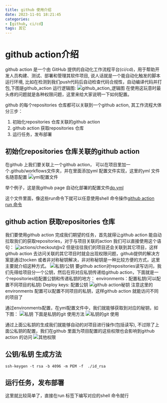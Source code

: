 ```yaml
---
title: github 使用介绍
date: 2023-11-01 18:21:45
categories:
- [github, ci/cd]
tags: 其它
---
```

# github action介绍

github action 是一个由 GitHub 提供的自动化工作流程平台(ci/cd)，用于帮助开发人员构建、测试、部署和管理其软件项目, 说人话就是一个能自动化触发的脚本运行环境, 比如在检测到我们push代码后自动检查代码合规性，自动编译代码并打包,下图是github_action 运行逻辑图:
![github_action_逻辑图](../../medias/images_0/github_action/1698980204213.png)
在使用这玩意时最头疼的问题就是各种权限问题，这里来给大家说明一下如何配置。

github 的每个repositories 仓库都可以关联到一个github action,  其工作流程大体分三步：

1. 初始化repositories 仓库关联的github action
2. github action 获取repositories 仓库
3. 运行任务，发布部署

## 初始化repositories 仓库关联的github action

在github 上我们要关联上一个github action， 可以在项目里加一个.github/workflows文件夹，并在里面添加yml 配置文件实现，这里的yml 文件名随意配置
![yml配置文件](../../medias/images_0/github_action/1698981649117.png)

举个例子，这是我github page 自动化部署的配置文件[dp.yml](https://github.com/sisyphus1212/mypage/blob/74d506540d6bf3ec4b062a1b05bd332d3d8844e9/.github/workflows/dp.yml)

这个文件里面，像这些run命令下就可以任意使用shell 命令操作[github action run 命令](../../medias/images_0/github_action/1698982166108.png)

## github action 获取repositories 仓库
我们要使用github action 完成我们期望的任务，首先就得让github action  能自动拉取我们的获取repositories，对于与项目关联的action 我们可以直接使用这个语句：
![actions/checkout@v2](../../medias/images_0/github_action/1698982686133.png)
但是往往我们的项目还会关联到其它项目，这样github action 去访问关联的其它项目时就会出现权限问题，github提供的解决方案是通过tocken 或者非对称秘钥解决，非对称秘钥是一种比较方便的方式，这里主要就介绍这种方式。
![私钥/公钥](../../medias/images_0/github_action/1698983377964.png)
要github action对repositories读写访问，我们先得给项目分一个公钥，然后在将对应私钥传递给github action，下面就是一个repositories给配置公钥和传递私钥的地方：
environments：配置私钥(可以配置不同项目的私钥)
Deploy keys: 配置公钥
![github action秘钥](../../medias/images_0/github_action/1698983192255.png)
注意这里的environments 配置可以配置不同项目的私钥，这样github action 就能访问不同的项目了

通过environments配置，在yml配置文件中，我们就能够获取到对应的秘钥，如下图：
![私钥](../../medias/images_0/github_action/1698984096009.png)
下面是私钥的git 使用方法
![私钥的git 使用](../../medias/images_0/github_action/1698984216948.png)

通过上面公私钥的生成我们就能够自动的对项目进行操作(包括读写), 不过除了上面公私钥的配置，我们在github 里面为项目配置的这些权限也会影响到github action 的访问
![其他权限](../../medias/images_0/github_action/1698984595315.png)

## 公钥/私钥 生成方法
```shell
ssh-keygen -t rsa -b 4096 -m PEM -f  ./id_rsa
```

## 运行任务，发布部署
这里就比较简单了，直接在run 标签下编写对应的shell  命令就行

